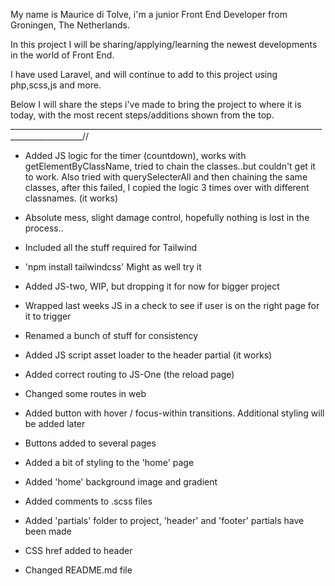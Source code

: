 My name is Maurice di Tolve, i'm a junior Front End Developer from Groningen, The Netherlands.

In this project I will be sharing/applying/learning the newest developments in the world of Front End.

I have used Laravel, and will continue to add to this project using php,scss,js and more.


Below I will share the steps i've made to bring the project to where it is today, with the most recent steps/additions shown from the top.
________________________________________________________________________________________________//

- Added JS logic for the timer (countdown), works with getElementByClassName, tried to chain the classes..but couldn't get it to work. Also tried with querySelecterAll and then chaining the same classes, after this failed, I copied the logic 3 times over with different classnames. (it works)

- Absolute mess, slight damage control, hopefully nothing is lost in the process..

- Included all the stuff required for Tailwind

- 'npm install tailwindcss' Might as well try it

- Added JS-two, WIP, but dropping it for now for bigger project

- Wrapped last weeks JS in a check to see if user is on the right page for it to trigger

- Renamed a bunch of stuff for consistency

- Added JS script asset loader to the header partial (it works)

- Added correct routing to JS-One (the reload page)

- Changed some routes in web

- Added button with hover / focus-within transitions. Additional styling will be added later

- Buttons added to several pages

- Added a bit of styling to the 'home' page

- Added 'home' background image and gradient

- Added comments to .scss files

- Added 'partials' folder to project, 'header' and 'footer' partials have been made

- CSS href added to header

- Changed README.md file
